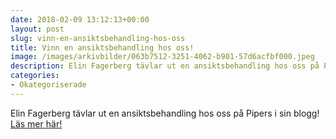 ```yaml
---
date: 2018-02-09 13:12:13+00:00
layout: post
slug: vinn-en-ansiktsbehandling-hos-oss
title: Vinn en ansiktsbehandling hos oss!
image: /images/arkivbilder/063b7512-3251-4062-b901-57d6acfbf000.jpeg
description: Elin Fagerberg tävlar ut en ansiktsbehandling hos oss på Pipers i sin blogg! 
categories:
- Okategoriserade
---
```


Elin Fagerberg tävlar ut en ansiktsbehandling hos oss på Pipers i sin blogg! [Läs mer här!](http://elinfagerberg.se/tavling-vinn-en-ansiktsbehandling/)
